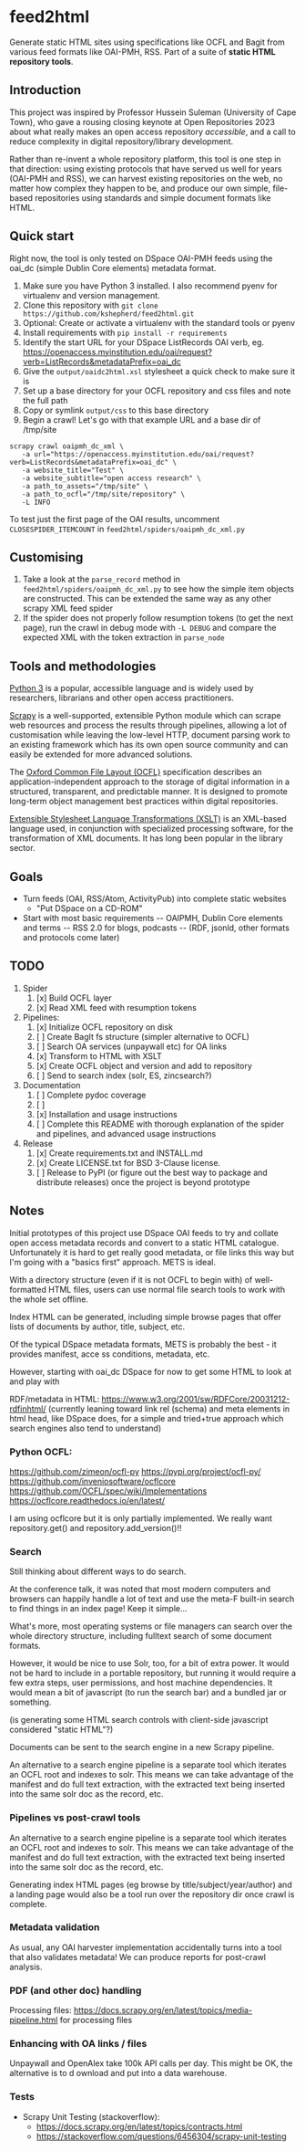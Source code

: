 # feed2html
Generate static HTML sites using specifications like OCFL and Bagit from various feed formats like OAI-PMH, RSS. Part of a suite of **static HTML repository tools**.

## Introduction

This project was inspired by Professor Hussein Suleman (University of Cape Town), who gave a rousing closing keynote at Open Repositories 2023 about what really makes an open access repository *accessible*, and a call to reduce complexity in digital repository/library development.

Rather than re-invent a whole repository platform, this tool is one step in that direction: using existing protocols that have served us well for years (OAI-PMH and RSS), we can harvest existing repositories on the web, no matter how complex they happen to be, and produce our own simple, file-based repositories using standards and simple document formats like HTML.


## Quick start

Right now, the tool is only tested on DSpace OAI-PMH feeds using the oai_dc (simple Dublin Core elements) metadata format.

1. Make sure you have Python 3 installed. I also recommend pyenv for virtualenv and version management.
1. Clone this repository with `git clone https://github.com/kshepherd/feed2html.git`
1. Optional: Create or activate a virtualenv with the standard tools or pyenv
1. Install requirements with `pip install -r requirements`
1. Identify the start URL for your DSpace ListRecords OAI verb, eg. https://openaccess.myinstitution.edu/oai/request?verb=ListRecords&metadataPrefix=oai_dc
1. Give the `output/oaidc2html.xsl` stylesheet a quick check to make sure it is 
1. Set up a base directory for your OCFL repository and css files and note the full path
1. Copy or symlink `output/css` to this base directory
1. Begin a crawl! Let's go with that example URL and a base dir of /tmp/site
```
scrapy crawl oaipmh_dc_xml \
   -a url="https://openaccess.myinstitution.edu/oai/request?verb=ListRecords&metadataPrefix=oai_dc" \
   -a website_title="Test" \
   -a website_subtitle="open access research" \
   -a path_to_assets="/tmp/site" \
   -a path_to_ocfl="/tmp/site/repository" \
   -L INFO
```

To test just the first page of the OAI results, uncomment `CLOSESPIDER_ITEMCOUNT` in `feed2html/spiders/oaipmh_dc_xml.py`

## Customising

1. Take a look at the `parse_record` method in `feed2html/spiders/oaipmh_dc_xml.py` to see how the simple item objects are constructed. This can be extended the same way as any other scrapy XML feed spider
1. If the spider does not properly follow resumption tokens (to get the next page), run the crawl in debug mode with `-L DEBUG` and compare the expected XML with the token extraction in `parse_node`

## Tools and methodologies

[Python 3](https://www.python.org/) is a popular, accessible language and is widely used by researchers, librarians and other open access practitioners.

[Scrapy](https://scrapy.org/) is a well-supported, extensible Python module which can scrape web resources and process the results through pipelines, allowing a lot of customisation while leaving the low-level HTTP, document parsing work to an existing framework which has its own open source community and can easily be extended for more advanced solutions.

The [Oxford Common File Layout (OCFL)](https://ocfl.io/) specification describes an application-independent approach to the storage of digital information in a structured, transparent, and predictable manner. It is designed to promote long-term object management best practices within digital repositories. 

[Extensible Stylesheet Language Transformations (XSLT)](https://developer.mozilla.org/en-US/docs/Web/XSLT) is an XML-based language used, in conjunction with specialized processing software, for the transformation of XML documents. It has long been popular in the library sector.

## Goals

- Turn feeds (OAI, RSS/Atom, ActivityPub) into complete static websites
    - "Put DSpace on a CD-ROM"
- Start with most basic requirements
-- OAIPMH, Dublin Core elements and terms
-- RSS 2.0 for blogs, podcasts
-- (RDF, jsonld, other formats and protocols come later)

## TODO

1. Spider
   1. [x] Build OCFL layer
   1. [x] Read XML feed with resumption tokens
1. Pipelines:
   1. [x] Initialize OCFL repository on disk
   2. [ ] Create BagIt fs structure (simpler alternative to OCFL)
   1. [ ] Search OA services (unpaywall etc) for OA links
   1. [x] Transform to HTML with XSLT
   1. [x] Create OCFL object and version and add to repository
   1. [ ] Send to search index (solr, ES, zincsearch?)
1. Documentation
   1. [ ] Complete pydoc coverage
   2. [ ]
   1. [x] Installation and usage instructions
   1. [ ] Complete this README with thorough explanation of the spider and pipelines, and advanced usage instructions
1. Release
   1. [x] Create requirements.txt and INSTALL.md
   2. [x] Create LICENSE.txt for BSD 3-Clause license.
   1. [ ] Release to PyPI (or figure out the best way to package and distribute releases) once the project is beyond prototype

## Notes

Initial prototypes of this project use DSpace OAI feeds to try and collate open access metadata records and convert to a static HTML catalogue. Unfortunately it is hard to get really good metadata, or file links this way but I'm going with a "basics first" approach. METS is ideal.

With a directory structure (even if it is not OCFL to begin with) of well-formatted HTML files, users can use normal file search tools to work with the whole set offline.

Index HTML can be generated, including simple browse pages that offer lists of documents by author, title, subject, etc.

Of the typical DSpace metadata formats, METS is probably the best - it provides manifest, acce
ss conditions, metadata, etc.

However, starting with oai_dc DSpace for now to get some HTML to look at and play with

RDF/metadata in HTML: https://www.w3.org/2001/sw/RDFCore/20031212-rdfinhtml/ (currently leaning toward link rel (schema) and meta elements in html head, like DSpace does, for a simple and tried+true approach which search engines also tend to understand)

### Python OCFL:
https://github.com/zimeon/ocfl-py  https://pypi.org/project/ocfl-py/ 
https://github.com/inveniosoftware/ocflcore
https://github.com/OCFL/spec/wiki/Implementations
https://ocflcore.readthedocs.io/en/latest/

I am using ocflcore but it is only partially implemented. We really want repository.get() and repository.add_version()!!

### Search

Still thinking about different ways to do search.

At the conference talk, it was noted that most modern computers and browsers can happily handle a lot of text and use the meta-F built-in search to find things in an index page! Keep it simple...

What's more, most operating systems or file managers can search over the whole directory structure, including fulltext search of some document formats.

However, it would be nice to use Solr, too, for a bit of extra power. It would not be hard to include in a portable repository, but running it would require a few extra steps, user permissions,  and host machine dependencies. It would mean a bit of javascript (to run the search bar) and a bundled jar or something.

(is generating some HTML search controls with client-side javascript considered "static HTML"?)

Documents can be sent to the search engine in a new Scrapy pipeline.

An alternative to a search engine pipeline is a separate tool which iterates an OCFL root and indexes to solr. This means we can take advantage of the manifest and do full text extraction, with the extracted text being inserted into the same solr doc as the record, etc.

### Pipelines vs post-crawl tools

An alternative to a search engine pipeline is a separate tool which iterates an OCFL root and indexes to solr. This means we can take advantage of the manifest and do full text extraction, with the extracted text being inserted into the same solr doc as the record, etc.

Generating index HTML pages (eg browse by title/subject/year/author) and a landing page would also be a tool run over the repository dir once crawl is complete.

### Metadata validation

As usual, any OAI harvester implementation accidentally turns into a tool that also validates metadata! We can produce reports for post-crawl analysis.

### PDF (and other doc) handling

Processing files: 
https://docs.scrapy.org/en/latest/topics/media-pipeline.html for processing files

### Enhancing with OA links / files

Unpaywall and OpenAlex take 100k API calls per day. This might be OK, the alternative is to d
ownload and put into a data warehouse.

### Tests

* Scrapy Unit Testing (stackoverflow):
    * https://docs.scrapy.org/en/latest/topics/contracts.html
    * https://stackoverflow.com/questions/6456304/scrapy-unit-testing
